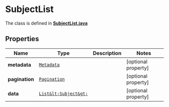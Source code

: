 

# SubjectList

The class is defined in **[SubjectList.java](../../src/main/java/org/openapitools/model/SubjectList.java)**

## Properties

Name | Type | Description | Notes
------------ | ------------- | ------------- | -------------
**metadata** | [`Metadata`](Metadata.md) |  |  [optional property]
**pagination** | [`Pagination`](Pagination.md) |  |  [optional property]
**data** | [`List&lt;Subject&gt;`](Subject.md) |  |  [optional property]






